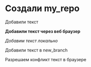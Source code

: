 ﻿# Cоздали my_repo

Добавили текст 

**Добавили текст через веб браузер**


*Добавим текст локально*


Добавили текст в new_branch

Разрешаем конфликт текст в браузере 
